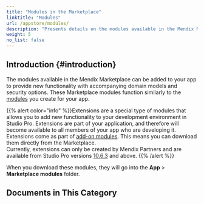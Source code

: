 ```yaml
---
title: "Modules in the Marketplace"
linktitle: "Modules"
url: /appstore/modules/
description: "Presents details on the modules available in the Mendix Marketplace."
weight: 5
no_list: false
---
```


## Introduction {#introduction}

The modules available in the Mendix Marketplace can be added to your app to provide new functionality with accompanying domain models and security options. These Marketplace modules function similarly to the [modules](/refguide/modules/) you create for your app. 

{{% alert color="info" %}}Extensions are a special type of modules that allows you to add new functionality to your development environment in Studio Pro. Extensions are part of your application, and therefore will become available to all members of your app who are developing it. Extensions come as part of [add-on modules](/refguide/consume-add-on-modules-and-solutions/). This means you can download them directly from the Marketplace.</br>Currently, extensions can only be created by Mendix Partners and are available from Studio Pro versions [10.6.3](/releasenotes/studio-pro/10.6/#1063) and above.
{{% /alert %}}

When you download these modules, they will go into the **App** > **Marketplace modules** folder.

## Documents in This Category
